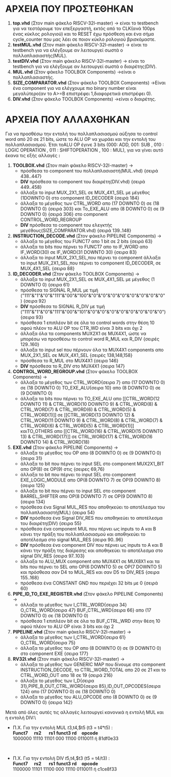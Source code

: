 # ΑΡΧΕΙΑ ΠΟΥ ΠΡΟΣΤΕΘΗΚΑΝ

1.  **top.vhd** (Στον main φάκελο RISCV-32I-master) -> είναι το testbench για να τεστάρουμε τον επεξεργαστή, εκτός από το CLK(ανά 100ps ένας κύκλος ρολογιού) και το RESET έχω πρόσθεση και ένα σήμα cycle_counter που μας λέει σε ποιον κύκλο ρολογιού βρισκόμαστε.
2. **testMUL.vhd** (Στον main φάκελο RISCV-32I-master) -> είναι το testbench για να ελέγξουμε αν λειτουργεί σωστά ο πολλαπλασιαστής(MUL).
3. **testDIV.vhd** (Στον main φάκελο RISCV-32I-master) -> είναι το testbench για να ελέγξουμε αν λειτουργεί σωστά ο διαιρέτης(DIV).
4. **MUL.vhd** (Στον φάκελο TOOLBOX Components) ->είναι ο πολλαπλασιαστής.
5. **SIZE_COMPARATOR.vhd** (Στον φάκελο TOOLBOX Components) ->Είναι ένα component για να ελέγχουμε πιο binary number είναι μεγαλύτερο(αν το Α>=Β επιστρέφει 1,διαφορετικά επιστρέφει 0).
6. **DIV.vhd** (Στον φάκελο TOOLBOX Components) ->είναι ο διαιρέτης.

# ΑΡΧΕΙΑ ΠΟΥ ΑΛΛΑΧΘΗΚΑΝ
Για να προσθέσω την εντολή του πολλαπλασιασμού αύξησα το control word από 20 σε 21 bits, ώστε το ALU OP να χωράει και την εντολή του πολλαπλασιασμού. Έτσι τοALU OP έγινε 3 bits (000: ADD, 001: SUB , 010 : LOGIC OPERATION , 011 : SHIFTOPERATION , 100 : MUL), για να γίνει αυτό έκανα τις εξής αλλαγές **:**

1. **TOOLBOX.vhd** (Στον main φάκελο RISCV-32I-master) -> 
    * πρόσθεσα το component του πολλαπλασιαστή(MUL.vhd) {σειρά 438..447}
    * **DIV** πρόσθεσα το component του διαιρέτη(DIV.vhd) {σειρά 449..458}
    * άλλαξα το input MUX_2X1_SEL σε MUX_4X1_SEL με μέγεθος (1DOWNTO 0) στο component ID_DECODER {σειρά 184}
    * άλλαξα το μέγεθος των CTRL_WORD απο (17 DOWNTO 0) σε (18 DOWNTO 0) {σειρά 303} και To_EXE_ALU απο (8 DOWNTO 0) σε (9 DOWNTO 0) {σειρά 306} στο component CONTROL_WORD_REGROUP
    * **DIV** πρόσθεσα το component του ελεγκτής μεγέθους(SIZE_COMPARATOR.vhd) {σειρά 139..148} 
2. **INSTRUCTION_DECODE.vhd** (Στον φάκελο PIPELINE Components) ->
    * άλλαξα το μέγεθος του FUNCT7 απο 1 bit σε 2 bits {σειρά 63}
    * άλλαξα τα bits που πέρνει το FUNCT7 απο το IF_WORD απο IF_WORD(30) σε IF_WORD(31 DOWNTO 30) {σειρα 83}
    * άλλαξα το input MUX_2X1_SEL,που πέρνει το component άλλαξα το input MUX_2X1_SEL,που πέρνει το component ID_DECODER, σε MUX_4X1_SEL {σειρα 88}
3. **ID_DECODER.vhd** (Στον φάκελο TOOLBOX Components) ->
    * άλλαξα το input MUX_2X1_SEL σε MUX_4X1_SEL με μέγεθος (1 DOWNTO 0) {σειρα 61}
    * πρόσθεσα το SIGNAL R_MUL με τιμή ("111"&"1"&"0"&"111"&"00"&"100"&"0"&"0"&"0"&"0"&"0"&"0"&"0"&"0") {σειρα 92}
    * **DIV** πρόσθεσα το SIGNAL R_DIV με τιμή ("111"&"1"&"0"&"111"&"00"&"101"&"0"&"0"&"0"&"0"&"0"&"0"&"0"&"0") {σειρα 93}
    * πρόσθεσα 1 επιπλέον bit σε όλα τα control words στην θέση 10 αφού πλέον το ALU OP του CTR_WD είναι 3 bits και όχι 2
    * άλλαξα όλα τα components MUX2X1 σε MUX4X1, ώστε να μπορέσω να προσθέσω το control word R_MUL και R_DIV {σειρές 129..160}
    * άλλαξα το input sel που πέρνουν όλα τα MUX4X1 components απο MUX_2X1_SEL σε MUX_4X1_SEL {σειρές 138,148,158}
    * πρόσθεσα το R_MUL στο MUX4X1 {σειρα 146}
    * **DIV** πρόσθεσα το R_DIV στο MUX4X1 {σειρα 147}
4. **CONTROL_WORD_REGROUP.vhd** (Στον φάκελο TOOLBOX Components) ->
    * άλλαξα το μέγεθος των CTRL_WORD{σειρα 7} απο (17 DOWNTO 0) σε (18 DOWNTO 0) TO_EXE_ALU{σειρα 10} απο (8 DOWNTO 0) σε (9 DOWNTO 0)
    * άλλαξα τα bits που πέρνει το TO_EXE_ALU απο [[CTRL_WORD(12 DOWNTO 11) & CTRL_WORD(10 DOWNTO 9) & CTRL_WORD(8) & CTRL_WORD(7) & CTRL_WORD(6) & CTRL_WORD(5) & CTRL_WORD(1)]] σε [[CTRL_WORD(13 DOWNTO 12) & CTRL_WORD(11 DOWNTO 9) & CTRL_WORD(8) & CTRL_WORD(7) & CTRL_WORD(6) & CTRL_WORD(5) & CTRL_WORD(1)]] καιTO_OTHERS απο [[CTRL_WORD(16) & CTRL_WORD(15 DOWNTO 13) & CTRL_WORD(17)]] σε CTRL_WORD(17) & CTRL_WORD(16 DOWNTO 14) & CTRL_WORD(18)
5. **ΕΧΕ.vhd** (Στον φάκελο PIPELINE Components) ->
    * άλλαξα το μέγεθος του OP απο (8 DOWNTO 0) σε (9 DOWNTO 0) {σειρα 31}
    * άλλαξα τo bit που πέρνει το input SEL στο component MUX2X1_BIT απο OP(8) σε OP(9) στις {σειρες 69,76}
    * άλλαξα τo bit που πέρνει το input SEL στο component EXE_LOGIC_MODULE απο OP(8 DOWNTO 7) σε OP(9 DOWNTO 8) {σειρα 125}
    * άλλαξα τo bit που πέρνει το input SEL στο component BARREL_SHIFTER απο OP(8 DOWNTO 7) σε OP(9 DOWNTO 8) {σειρα 134}
    * πρόσθεσα ένα Signal MUL_RES που αποθηκεύει το αποτέλεσμα του πολλαπλασιαστή(MUL) {σειρα 54}
    * **DIV** πρόσθεσα ένα Signal DIV_RES που αποθηκεύει το αποτέλεσμα του διαιρέτη(DIV) {σειρα 55}
    * πρόσθεσα ένα component MUL που πέρνει ως inputs το A και B κάνει την πράξη του πολλαπλασιασμού και αποθηκεύει το αποτέλεσμα στο signal MUL_RES {σειρα 90..96}
    * **DIV** πρόσθεσα ένα component DIV που πέρνει ως inputs το A και B κάνει την πράξη της διαίρεσης και αποθηκεύει το αποτέλεσμα στο signal DIV_RES {σειρα 97..103}
    * άλλαξα τo ALU_MUX component απο MUX4X1 σε MUX8X1 και τα bits που πέρνει το SEL απο OP(6 DOWNTO 5) σε OP(7 DOWNTO 5) και πρόσθεσα σαν D4 το MUL_RES και σαν D5 το DIV_RES {σειρα 155..168}
    * πρόσθεσα ένα CONSTANT GND που περιέχει 32 bits με 0 {σειρά 60}
6. **PIPE_ID_TO_EXE_REGISTER.vhd** (Στον φάκελο PIPELINE Components) ->
    * άλλαξα το μέγεθος των I_CTRL_WORD{σειρα 34} O_CTRL_WORD{σειρα 47} BUF_CTRL_WRD{σειρα 66} απο (17 DOWNTO 0) σε (18 DOWNTO 0)
    * πρόσθεσα 1 επιπλέον bit σε όλα τα BUF_CTRL_WRD στην θέση 10 αφού πλέον το ALU OP είναι 3 bits και όχι 2
7. **PIPELINE.vhd** (Στον main φάκελο RISCV-32I-master) ->
    * άλλαξα το μέγεθος των I_CTRL_WORD{σειρα 61} O_CTRL_WORD{σειρα 75}
    * άλλαξα το μέγεθος του OP απο (8 DOWNTO 0) σε (9 DOWNTO 0) στο component EXE {σειρα 177}
8. **RV32I.vhd** (Στον main φάκελο RISCV-32I-master) -> 
    * άλλαξα το μέγεθος των GENERIC MAP που δίνουμε στο component INSTRUCTION_DECODE, το CTRL_WORD_TOTAL απο 20 σε 21 και το CTRL_WORD_OUT απο 18 σε 19 {σειρά 216}
    * άλλαξα το μέγεθος των I_D{σειρα 31},PIPE_B_OUT_CTRL_WORD{σειρα 85},ID_OUT_OPCODES{σειρα 124} απο (17 DOWNTO 0) σε (18 DOWNTO 0)
    * άλλαξα το μέγεθος του ALU_OPCODE απο (8 DOWNTO 0) σε (9 DOWNTO 0) {σειρα 142}


Μετά από όλες αυτές τις αλλαγές λειτουργεί κανονικά η εντολή MUL και η εντολή DIV:\
* Π.Χ. Για την εντολή MUL $t3,$t4,$t5 (t3 = t4*t5) :\
**Funct7** &nbsp; &nbsp; **rs2** &nbsp; &nbsp; &nbsp;**rs1** **funct3** **rd** &nbsp; &nbsp;**opcode** \
1000000 11110 11101 000 11100 0110011 ή 81df0e33

<br>

* Π.Χ. Για την εντολή DIV $t5,$t4,$t3 (t5 = t4/t3) :\
**Funct7** &nbsp; &nbsp; **rs2** &nbsp; &nbsp; &nbsp;**rs1** **funct3** **rd** &nbsp; &nbsp;**opcode** \
1100000 11101 11100 000 11110 0110011 ή c1ce8f33
